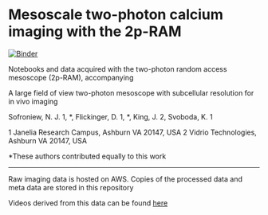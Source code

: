 # Mesoscale two-photon calcium imaging with the 2p-RAM

[![Binder](http://mybinder.org/badge.svg)](http://mybinder.org/repo/sofroniewn/2pRAM-paper)

Notebooks and data acquired with the two-photon random access mesoscope (2p-RAM), accompanying

A large field of view two-photon mesoscope with subcellular resolution for in vivo imaging 

Sofroniew, N. J. 1, *, Flickinger, D. 1, *, King, J. 2, Svoboda, K. 1

1 Janelia Research Campus, Ashburn VA 20147, USA
2 Vidrio Technologies, Ashburn VA 20147, USA

*These authors contributed equally to this work

---------------------------------------------------------------------------------------------------------------------------------------------------------------------------------------------------

Raw imaging data is hosted on AWS. Copies of the processed data and meta data are stored in this repository

Videos derived from this data can be found [here](https://www.youtube.com/watch?v=LSYXueH1pzU&list=PLDOd6H-eiYAQ3rmK5HtiMNi-C2s3QsTTK)
